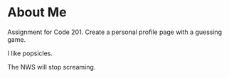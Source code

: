 # About Me
Assignment for Code 201. Create a personal profile page with a guessing game.

I like popsicles.

 The NWS will stop screaming.
